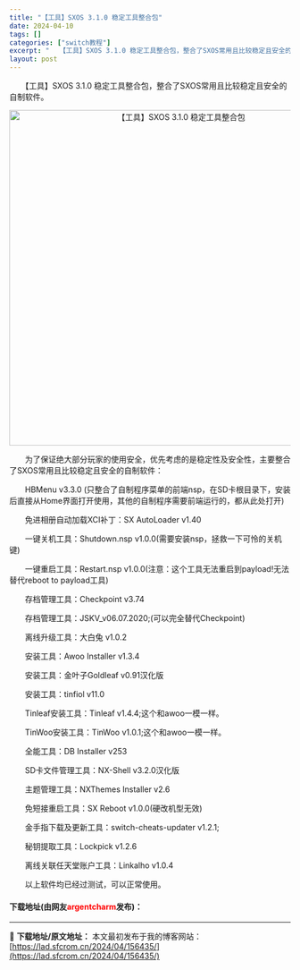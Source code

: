 ```yaml
---
title: "【工具】SXOS 3.1.0 稳定工具整合包"
date: 2024-04-10
tags: []
categories: ["switch教程"]
excerpt: "　　【工具】SXOS 3.1.0 稳定工具整合包，整合了SXOS常用且比较稳定且安全的自制软件。 　　为了保证绝大部分玩家的使用安全，优先考虑的是稳定性及安全性，主要整合了SXOS常用且比较稳定且安全的自制软件： 　　HBMenu v3.3.0 (只整合了自制程序菜单的前端nsp，在SD卡根目录下，&hellip;"
layout: post
---
```


 <p>　　【工具】SXOS 3.1.0 稳定工具整合包，整合了SXOS常用且比较稳定且安全的自制软件。</p> <p align="center"><img align="" border="0" src="https://lad.sfcrom.cn/wp-content/uploads/2024/04/20240410_66162efb725ba.webp" width="600" alt="【工具】SXOS 3.1.0 稳定工具整合包" /></p> <p>　　为了保证绝大部分玩家的使用安全，优先考虑的是稳定性及安全性，主要整合了SXOS常用且比较稳定且安全的自制软件：</p> <p>　　HBMenu v3.3.0 (只整合了自制程序菜单的前端nsp，在SD卡根目录下，安装后直接从Home界面打开使用，其他的自制程序需要前端运行的，都从此处打开)</p> <p>　　免进相册自动加载XCI补丁：SX AutoLoader v1.40</p> <p>　　一键关机工具：Shutdown.nsp v1.0.0(需要安装nsp，拯救一下可怜的关机键)</p> <p>　　一键重启工具：Restart.nsp v1.0.0(注意：这个工具无法重启到payload!无法替代reboot to payload工具)</p> <p>　　存档管理工具：Checkpoint v3.74</p> <p>　　存档管理工具：JSKV_v06.07.2020;(可以完全替代Checkpoint)</p> <p>　　离线升级工具：大白兔 v1.0.2</p> <p>　　安装工具：Awoo Installer v1.3.4</p> <p>　　安装工具：金叶子Goldleaf v0.91汉化版</p> <p>　　安装工具：tinfiol v11.0</p> <p>　　Tinleaf安装工具：Tinleaf v1.4.4;这个和awoo一模一样。</p> <p>　　TinWoo安装工具：TinWoo v1.0.1;这个和awoo一模一样。</p> <p>　　全能工具：DB Installer v253</p> <p>　　SD卡文件管理工具：NX-Shell v3.2.0汉化版</p> <p>　　主题管理工具：NXThemes Installer v2.6</p> <p>　　免短接重启工具：SX Reboot v1.0.0(硬改机型无效)</p> <p>　　金手指下载及更新工具：switch-cheats-updater v1.2.1;</p> <p>　　秘钥提取工具：Lockpick v1.2.6</p> <p>　　离线关联任天堂账户工具：Linkalho v1.0.4</p> <p>　　以上软件均已经过测试，可以正常使用。</p> <p><h4>下载地址(由网友<font color="red">argentcharm</font>发布)：</h4></p> 

---
📖 **下载地址/原文地址：** 本文最初发布于我的博客网站：[https://lad.sfcrom.cn/2024/04/156435/](https://lad.sfcrom.cn/2024/04/156435/)
